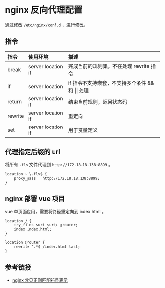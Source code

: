 # nginx 反向代理配置

通过修改 `/etc/nginx/conf.d` ，进行修改。

## 指令

指令|使用环境|描述
:-----|:------------------------|:--------------------------------------
break  |server location if |完成当前的规则集，不在处理 rewrite 指令
if  |server location | if 指令不支持嵌套，不支持多个条件 && 和 &#124;&#124; 处理
return |server location if |结束当前规则，返回状态码
rewrite |server location if |重定向
set  |server location if |用于变量定义

## 代理指定后缀的 url

将所有 `.flv` 文件代理到 `http://172.18.18.138:8899` 。

```
location ~ \.flv$ {
    proxy_pass   http://172.18.18.138:8899;
}
```

## nginx 部署 vue 项目

vue 单页面应用，需要将路径重定向到 index.html 。

```
location / {
	try_files $uri $uri/ @router;
    index index.html;
}

location @router {
    rewrite ^.*$ /index.html last;
}
```

## 参考链接

- [nginx 常见正则匹配符号表示](https://www.cnblogs.com/netsa/p/6383094.html)
